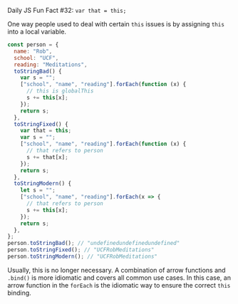 Daily JS Fun Fact #32: `var that = this;`

One way people used to deal with certain `this` issues is by assigning `this` into a local variable.

```js
const person = {
  name: "Rob",
  school: "UCF",
  reading: "Meditations",
  toStringBad() {
    var s = "";
    ["school", "name", "reading"].forEach(function (x) {
      // this is globalThis
      s += this[x];
    });
    return s;
  },
  toStringFixed() {
    var that = this;
    var s = "";
    ["school", "name", "reading"].forEach(function (x) {
      // that refers to person
      s += that[x];
    });
    return s;
  },
  toStringModern() {
    let s = "";
    ["school", "name", "reading"].forEach(x => {
      // that refers to person
      s += this[x];
    });
    return s;
  },
};
person.toStringBad(); // "undefinedundefinedundefined"
person.toStringFixed(); // "UCFRobMeditations"
person.toStringModern(); // "UCFRobMeditations"
```

Usually, this is no longer necessary. A combination of arrow functions and `.bind()` is more idiomatic and covers all common use cases. In this case, an arrow function in the `forEach` is the idiomatic way to ensure the correct `this` binding.
